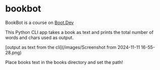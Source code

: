 # bookbot

BookBot is a course on [Boot.Dev]("https://www.boot.dev/courses/build-bookbot-python")

This Python CLI app takes a book as text and prints the total number of words and chars used as output.

[output as text from the cli](/images/Screenshot from 2024-11-11 16-55-28.png)

Place books text in the books directory and set the path!

